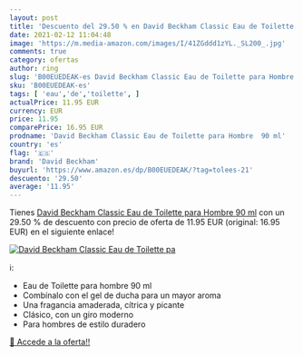 ```yaml
---
layout: post
title: 'Descuento del 29.50 % en David Beckham Classic Eau de Toilette pa'
date: 2021-02-12 11:04:48
image: 'https://m.media-amazon.com/images/I/41ZGddd1zYL._SL200_.jpg'
comments: true
category: ofertas
author: ring
slug: 'B00EUEDEAK-es David Beckham Classic Eau de Toilette para Hombre 90 ml'
sku: 'B00EUEDEAK-es'
tags: [ 'eau','de','toilette', ]
actualPrice: 11.95 EUR
currency: EUR
price: 11.95
comparePrice: 16.95 EUR
prodname: 'David Beckham Classic Eau de Toilette para Hombre  90 ml'
country: 'es'
flag: '🇪🇸'
brand: 'David Beckham'
buyurl: 'https://www.amazon.es/dp/B00EUEDEAK/?tag=tolees-21'
descuento: '29.50'
average: '11.95'
---
```


Tienes [David Beckham Classic Eau de Toilette para Hombre  90 ml](https://www.amazon.es/dp/B00EUEDEAK/?tag=tolees-21) con un 29.50 % de descuento con precio de oferta de 11.95 EUR (original: 16.95 EUR) en el siguiente enlace!

[![David Beckham Classic Eau de Toilette pa](https://m.media-amazon.com/images/I/41ZGddd1zYL._SL200_.jpg)](https://www.amazon.es/dp/B00EUEDEAK/?tag=tolees-21)

ℹ️:

- Eau de Toilette para hombre 90 ml
- Combínalo con el gel de ducha para un mayor aroma
- Una fragancia amaderada, cítrica y picante
- Clásico, con un giro moderno
- Para hombres de estilo duradero

[🛒 Accede a la oferta!!](https://www.amazon.es/dp/B00EUEDEAK/?tag=tolees-21)

